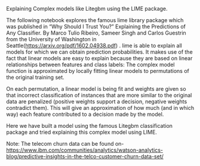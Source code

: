 Explaining Complex models like Litegbm using the LIME package.

The following notebook explores the famous lime library package which was published in
“Why Should I Trust You?” Explaining the Predictions of Any Classifier. By Marco Tulio Ribeiro, Sameer Singh and Carlos Guestrin from the University of Washington in Seattle(https://arxiv.org/pdf/1602.04938.pdf) . lime is able to explain all models for which we can obtain prediction probabilities. It makes use of the fact that linear models are easy to explain because they are based on linear relationships between features and class labels: The complex model function is approximated by locally fitting linear models to permutations of the original training set.

On each permutation, a linear model is being fit and weights are given so that incorrect classification of instances that are more similar to the original data are penalized (positive weights support a decision, negative weights contradict them). This will give an approximation of how much (and in which way) each feature contributed to a decision made by the model.
 
 Here we have built a model using the famous Litegbm classification package and tried explaining this complex model using LIME.
 
 Note: The telecom churn data can be found on- https://www.ibm.com/communities/analytics/watson-analytics-blog/predictive-insights-in-the-telco-customer-churn-data-set/
 
